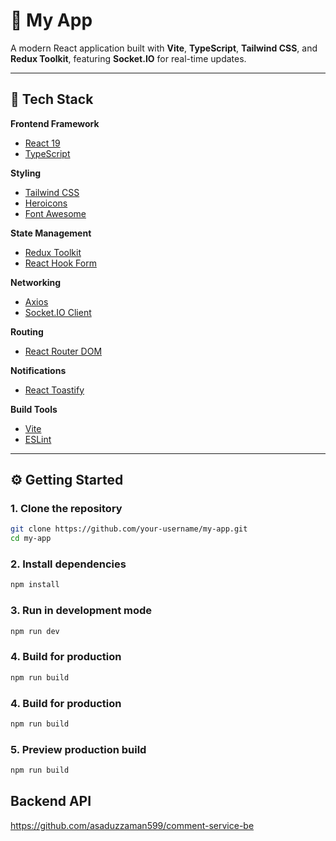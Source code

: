 # 🚀 My App

A modern React application built with **Vite**, **TypeScript**, **Tailwind CSS**, and **Redux Toolkit**, featuring **Socket.IO** for real-time updates.

---

## 🧩 Tech Stack

**Frontend Framework**
- [React 19](https://react.dev/)
- [TypeScript](https://www.typescriptlang.org/)

**Styling**
- [Tailwind CSS](https://tailwindcss.com/)
- [Heroicons](https://heroicons.com/)
- [Font Awesome](https://fontawesome.com/)

**State Management**
- [Redux Toolkit](https://redux-toolkit.js.org/)
- [React Hook Form](https://react-hook-form.com/)

**Networking**
- [Axios](https://axios-http.com/)
- [Socket.IO Client](https://socket.io/docs/v4/client-api/)

**Routing**
- [React Router DOM](https://reactrouter.com/en/main)

**Notifications**
- [React Toastify](https://fkhadra.github.io/react-toastify/)

**Build Tools**
- [Vite](https://vitejs.dev/)
- [ESLint](https://eslint.org/)

---

## ⚙️ Getting Started

### 1. Clone the repository
```bash
git clone https://github.com/your-username/my-app.git
cd my-app
```

### 2. Install dependencies
```bash
npm install
```

### 3. Run in development mode
```bash
npm run dev
```

### 4. Build for production
```bash
npm run build
```

### 4. Build for production
```bash
npm run build
```

### 5. Preview production build
```bash
npm run build
```

## Backend API
https://github.com/asaduzzaman599/comment-service-be